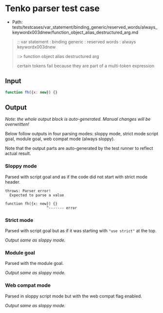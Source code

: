# Tenko parser test case

- Path: tests/testcases/var_statement/binding_generic/reserved_words/always_keywordx003dnew/function_object_alias_destructured_arg.md

> :: var statement : binding generic : reserved words : always keywordx003dnew
>
> ::> function object alias destructured arg
>
> certain tokens fail because they are part of a multi-token expression

## Input

`````js
function fh({x: new}) {}
`````

## Output

_Note: the whole output block is auto-generated. Manual changes will be overwritten!_

Below follow outputs in four parsing modes: sloppy mode, strict mode script goal, module goal, web compat mode (always sloppy).

Note that the output parts are auto-generated by the test runner to reflect actual result.

### Sloppy mode

Parsed with script goal and as if the code did not start with strict mode header.

`````
throws: Parser error!
  Expected to parse a value

function fh({x: new}) {}
                   ^------- error
`````

### Strict mode

Parsed with script goal but as if it was starting with `"use strict"` at the top.

_Output same as sloppy mode._

### Module goal

Parsed with the module goal.

_Output same as sloppy mode._

### Web compat mode

Parsed in sloppy script mode but with the web compat flag enabled.

_Output same as sloppy mode._
